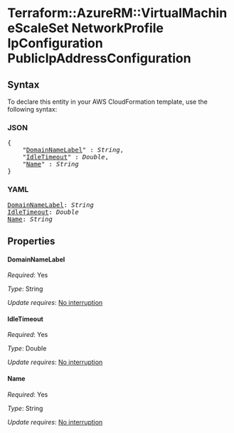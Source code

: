 # Terraform::AzureRM::VirtualMachineScaleSet NetworkProfile IpConfiguration PublicIpAddressConfiguration

## Syntax

To declare this entity in your AWS CloudFormation template, use the following syntax:

### JSON

<pre>
{
    "<a href="#domainnamelabel" title="DomainNameLabel">DomainNameLabel</a>" : <i>String</i>,
    "<a href="#idletimeout" title="IdleTimeout">IdleTimeout</a>" : <i>Double</i>,
    "<a href="#name" title="Name">Name</a>" : <i>String</i>
}
</pre>

### YAML

<pre>
<a href="#domainnamelabel" title="DomainNameLabel">DomainNameLabel</a>: <i>String</i>
<a href="#idletimeout" title="IdleTimeout">IdleTimeout</a>: <i>Double</i>
<a href="#name" title="Name">Name</a>: <i>String</i>
</pre>

## Properties

#### DomainNameLabel

_Required_: Yes

_Type_: String

_Update requires_: [No interruption](https://docs.aws.amazon.com/AWSCloudFormation/latest/UserGuide/using-cfn-updating-stacks-update-behaviors.html#update-no-interrupt)

#### IdleTimeout

_Required_: Yes

_Type_: Double

_Update requires_: [No interruption](https://docs.aws.amazon.com/AWSCloudFormation/latest/UserGuide/using-cfn-updating-stacks-update-behaviors.html#update-no-interrupt)

#### Name

_Required_: Yes

_Type_: String

_Update requires_: [No interruption](https://docs.aws.amazon.com/AWSCloudFormation/latest/UserGuide/using-cfn-updating-stacks-update-behaviors.html#update-no-interrupt)

